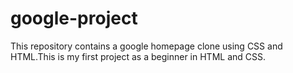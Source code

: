 # google-project
 This repository contains a google homepage clone using CSS and HTML.This is my first project as a beginner in HTML and CSS.
